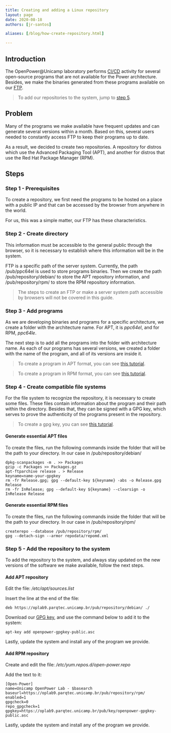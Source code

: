 ```yaml
---
title: Creating and adding a Linux repository
layout: page
date: 2020-08-18
authors: [jr-santos]

aliases: [/blog/how-create-repository.html]

---
```


## Introduction

The OpenPower@Unicamp laboratory performs [CI/CD](/project/power-builds/) activity for several open-source programs that are not available for the Power architecture. Besides, we make the binaries generated from these programs available on our [FTP](https://oplab9.parqtec.unicamp.br/).

> To add our repositories to the system, jump to [step 5](#step-5---adding-the-repository-to-the-system).

## Problem

Many of the programs we make available have frequent updates and can generate several versions within a month. Based on this, several users needed to constantly access FTP to keep their programs up to date.

As a result, we decided to create two repositories. A repository for distros which use the Advanced Packaging Tool (APT), and another for distros that use the Red Hat Package Manager (RPM).

## Steps

### Step 1 - Prerequisites

To create a repository, we first need the programs to be hosted on a place with a public IP and that can be accessed by the browser from anywhere in the world.

For us, this was a simple matter, our FTP has these characteristics.

### Step 2 - Create directory

This information must be accessible to the general public through the browser, so it is necessary to establish where this information will be in the system.

FTP is a specific path of the server system. Currently, the path /pub/ppc64el is used to store programs binaries. Then we create the path /pub/repository/debian/ to store the APT repository information, and /pub/repository/rpm/ to store the RPM repository information.

> The steps to create an FTP or make a server system path accessible by browsers will not be covered in this guide.

### Step 3 - Add programs

As we are developing binaries and programs for a specific architecture, we create a folder with the architecture name. For APT, it is *ppc64el*, and for RPM, *ppc64le*.

The next step is to add all the programs into the folder with architecture name. As each of our programs has several versions, we created a folder with the name of the program, and all of its versions are inside it.

> To create a program in APT format, you can see [this tutorial](https://terminalroot.com.br/2014/12/como-criar-pacotes-deb.html).

> To create a program in RPM format, you can see [this tutorial](https://opensource.com/article/18/9/how-build-rpm-packages).

### Step 4 - Create compatible file systems

For the file system to recognize the repository, it is necessary to create some files. These files contain information about the program and their path within the directory. Besides that, they can be signed with a GPG key, which serves to prove the authenticity of the programs present in the repository.

> To create a gpg key, you can see [this tutorial](https://www.redhat.com/sysadmin/creating-gpg-keypairs).

#### Generate essential APT files

To create the files, run the following commands inside the folder that will be the path to your directory. In our case in /pub/repository/debian/

```
dpkg-scanpackages -m . >> Packages
gzip -c Packages >> Packages.gz
apt-ftparchive release . > Release
keyname=name-your-gpgkey
rm -fr Release.gpg; gpg --default-key ${keyname} -abs -o Release.gpg Release
rm -fr InRelease; gpg --default-key ${keyname} --clearsign -o InRelease Release
```

#### Generate essential RPM files

To create the files, run the following commands inside the folder that will be the path to your directory. In our case in /pub/repository/rpm/

```
createrepo --database /pub/repository/rpm/
gpg --detach-sign --armor repodata/repomd.xml
```

### Step 5 - Add the repository to the system

To add the repository to the system, and always stay updated on the new versions of the software we make available, follow the next steps.

#### Add APT repository

Edit the file: */etc/apt/sources.list*

Insert the line at the end of the file:

`deb https://oplab9.parqtec.unicamp.br/pub/repository/debian/ ./`

Download our [GPG key](https://oplab9.parqtec.unicamp.br/pub/key/openpower-gpgkey-public.asc), and use the command below to add it to the system:

`apt-key add openpower-gpgkey-public.asc`

Lastly, update the system and install any of the program we provide.

#### Add RPM repository

Create and edit the file: */etc/yum.repos.d/open-power.repo*

Add the text to it:

```
[Open-Power]
name=Unicamp OpenPower Lab - $basearch
baseurl=https://oplab9.parqtec.unicamp.br/pub/repository/rpm/
enabled=1
gpgcheck=0
repo_gpgcheck=1
gpgkey=https://oplab9.parqtec.unicamp.br/pub/key/openpower-gpgkey-public.asc
```

Lastly, update the system and install any of the program we provide.
